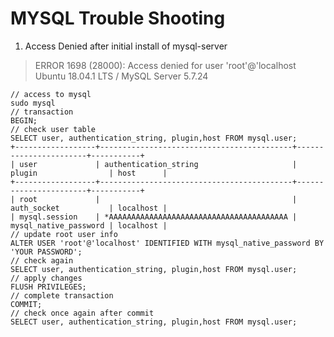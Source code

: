 MYSQL Trouble Shooting
===

1. Access Denied after initial install of mysql-server
>ERROR 1698 (28000): Access denied for user 'root'@'localhost
Ubuntu 18.04.1 LTS / MySQL Server 5.7.24
```mysql
// access to mysql
sudo mysql
// transaction
BEGIN; 
// check user table
SELECT user, authentication_string, plugin,host FROM mysql.user;
+------------------+-------------------------------------------+-----------------------+-----------+
| user             | authentication_string                     | plugin                | host      |
+------------------+-------------------------------------------+-----------------------+-----------+
| root             |                                           | auth_socket           | localhost |
| mysql.session    | *AAAAAAAAAAAAAAAAAAAAAAAAAAAAAAAAAAAAAAAA | mysql_native_password | localhost |
// update root user info
ALTER USER 'root'@'localhost' IDENTIFIED WITH mysql_native_password BY 'YOUR PASSWORD';
// check again
SELECT user, authentication_string, plugin,host FROM mysql.user;
// apply changes
FLUSH PRIVILEGES;
// complete transaction
COMMIT;
// check once again after commit
SELECT user, authentication_string, plugin,host FROM mysql.user;
```

